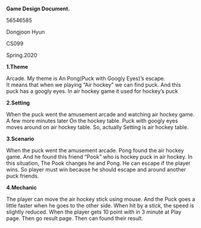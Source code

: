 **Game Design Document.**

56546585 

Dongjoon Hyun

CS099

Spring.2020


**1.Theme**

Arcade. My theme is An Pong(Puck with Googly Eyes)’s escape.  
It means that when we playing “Air hockey” we can find puck. And this  
 puck has a googly eyes. In air hockey game it used for hockey’s puck  

**2.Setting**

When the puck went the amusement arcade and watching air hockey game. A few more minutes later On the hockey table. Puck with googly eyes moves around on air hockey table.
 So, actually Setting is air hockey table.

**3.Scenario**

When the puck went the amusement arcade.
Pong found the air hockey game. And he found this friend “Pook” who is hockey puck in air hockey. In this situation, The Pook changes he and Pong. He can escape if the player wins. So player must win because he should escape and around another puck friends.

**4.Mechanic**

The player can move the air hockey stick using mouse. 
And the Puck goes a little faster when he goes to the other side.
When hit by a stick, the speed is slightly reduced.
When the player gets 10 point with in 3 minute at Play page. Then go result page. Then can found their result.
